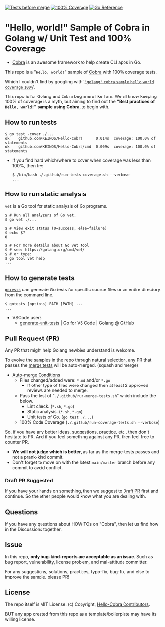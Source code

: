 <!-- markdownlint-disable MD001 MD041 -->
[![Tests before merge](https://github.com/KEINOS/Hello-Cobra/workflows/Tests%20before%20merge/badge.svg)](https://github.com/KEINOS/Hello-Cobra/actions?query=workflow%3A%22Tests+before+merge%22 "View status on GitHub")
[![100% Coverage](https://github.com/KEINOS/Hello-Cobra/workflows/100%25%20Coverage/badge.svg)](https://github.com/KEINOS/Hello-Cobra/actions?query=workflow%3A%22100%25+Coverage%22 "View status on GitHub")
[![Go Reference](https://pkg.go.dev/badge/github.com/KEINOS/Hello-Cobra.svg)](https://pkg.go.dev/github.com/KEINOS/Hello-Cobra)

# "Hello, world!" Sample of Cobra in Golang w/ Unit Test and 100% Coverage

- [Cobra](https://cobra.dev/) is an awesome framework to help create CLI apps in Go.

This repo is a "`Hello, world!`" sample of [Cobra](https://cobra.dev/) with 100% coverage tests.

Which I couldn't find by googling with '[`"golang"` `cobra` `sample` `hello` `world` `coverage` `100%`](https://www.google.com/search?q=%22golang%22+cobra+sample+hello+world+coverage+100%)'.

This repo is for Golang and `Cobra` beginners like I am. We all know keeping 100% of coverage is a myth, but aiming to find out the **"Best practices of `Hello, world!`" sample using Cobra**, to begin with.

## How to run tests

```shellsession
$ go test -cover ./...
ok    github.com/KEINOS/Hello-Cobra      0.014s  coverage: 100.0% of statements
ok    github.com/KEINOS/Hello-Cobra/cmd  0.009s  coverage: 100.0% of statements
```

- If you find hard which/where to cover when coverage was less than 100%, then try:

  ```shellsession
  $ /bin/bash ./.github/run-tests-coverage.sh --verbose
  ...
  ```

## How to run static analysis

`vet` is a Go tool for static analysis of Go programs.

```shellsession
$ # Run all analyzers of Go vet.
$ go vet ./...

$ # View exit status (0=success, else=failure)
$ echo $?
0

$ # For more details about Go vet tool
$ # see: https://golang.org/cmd/vet/
$ # or type:
$ go tool vet help
...
```

## How to generate tests

[`gotests`](https://github.com/cweill/gotests) can generate Go tests for specific source files or an entire directory from the command line.

```shellsession
$ gotests [options] PATH [PATH] ...
...
```

- VSCode users
  - [generate-unit-tests](https://github.com/golang/vscode-go/blob/master/docs/features.md#generate-unit-tests) | Go for VS Code | Golang @ GitHub

## Pull Request (PR)

Any PR that might help Golang newbies understand is welcome.

To evolve the samples in the repo through natural selection, any PR that passes the [merge tests](https://github.com/KEINOS/Hello-Cobra/blob/main/.github/run-merge-tests.sh) will be auto-merged. (squash and merge)

- [Auto-merge Conditions](https://github.com/KEINOS/Hello-Cobra/blob/main/.github/mergify.yml)
  - Files changed/added were: `*.md` and/or `*.go`
    - If other type of files were changed then at least 2 approved reviews are needed to merge.
  - Pass the test of "`./.github/run-merge-tests.sh`" which include the below.
    - Lint check. (`*.sh`, `*.go`)
    - Static analysis. (`*.sh`, `*.go`)
    - Unit tests of Go. (`go test ./...`)
  - 100% Code Coverage (`./.github/run-coverage-tests.sh --verbose`)

So, if you have any better ideas, suggestions, practice, etc., then don't hesitate to PR. And if you feel something against any PR, then feel free to counter PR.

- **We will not judge which is better**, as far as the merge-tests passes and not a prank-kind commit.
- Don't forget to move on with the latest `main/master` branch before any commit to avoid conflict.

### Draft PR Suggested

If you have your hands on something, then we suggest to [Draft PR](https://github.blog/2019-02-14-introducing-draft-pull-requests/) first and continue. So the other people would know what you are dealing with.

## Questions

If you have any questions about HOW-TOs on "Cobra", then let us find how in the [Discussions](https://github.com/KEINOS/Hello-Cobra/discussions) together.

## Issue

In this repo, **only bug-kind-reports are acceptable as an issue**. Such as bug report, vulnerability, license problem, and mal-attitude committer.

For any suggestions, solutions, practices, typo-fix, bug-fix, and else to improve the sample, please [PR](https://github.com/KEINOS/Hello-Cobra/pulls)!

## License

The repo itself is MIT License. (c) Copyright, [Hello-Cobra Contributors](https://github.com/KEINOS/Hello-Cobra/graphs/contributors).

BUT any app created from this repo as a template/boilerplate may have its willing license.

<!-- WIP
## Codespaces and VSCode Friendly

This repo works on [GitHub Codespaces](https://github.com/features/codespaces) which lets you edit/code online.

1. [Request early access](https://github.com/features/codespaces/signup) and wait to be accepted.
2. [Fork](https://docs.github.com/en/free-pro-team@latest/github/getting-started-with-github/fork-a-repo) this repo to your GitHub account.
3. Open the forked repo in GitHub and select the ”`Open with Codespaces`" dropdown menu in the upper right "`↓ Code`" button.
4. Create/add a "`New codespace`" and wait until the Docker image gets built.
-->
